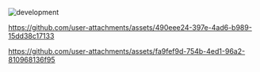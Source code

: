 
![development](https://github.com/user-attachments/assets/4d406d3b-63b0-4f58-a5c7-4cb0e8fe13b2)



https://github.com/user-attachments/assets/490eee24-397e-4ad6-b989-15dd38c17133

https://github.com/user-attachments/assets/fa9fef9d-754b-4ed1-96a2-810968136f95


